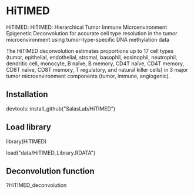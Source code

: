 # HiTIMED

HiTIMED: HiTIMED: Hierarchical Tumor Immune Microenvironment Epigenetic Deconvolution for accurate cell type resolution in the tumor microenvironment using tumor-type-specific DNA methylation data

The HiTIMED deconvolution estimates proportions up to 17 cell types (tumor, epithelial, endothelial, stromal, basophil, eosinophil, neutrophil, dendritic cell, monocyte, B naïve, B memory, CD4T naïve, CD4T memory, CD8T naïve, CD8T memory, T regulatory, and natural killer cells) in 3 major tumor microenvironment components (tumor, immune, angiogenic).


## Installation

devtools::install_github("SalasLab/HiTIMED")


## Load library 

library(HiTIMED)

load("data/HiTIMED_Library.RDATA")


## Deconvolution function

?HiTIMED_deconvolution
